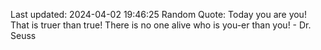Last updated: 2024-04-02 19:46:25
Random Quote: Today you are you! That is truer than true! There is no one alive who is you-er than you! - Dr. Seuss